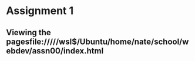 # Assignment 1

## Viewing the pagesfile://///wsl$/Ubuntu/home/nate/school/webdev/assn00/index.html

        